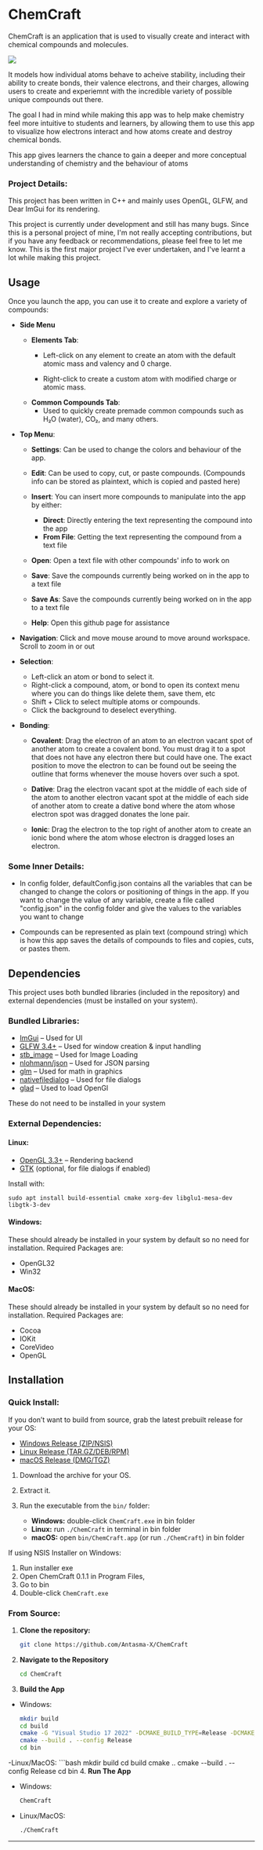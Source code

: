 # ChemCraft
ChemCraft is an application that is used to visually create and interact with chemical compounds and molecules. 

![](Assets/thumbnail.png)

It models how individual atoms behave to acheive stability, including their ability to create bonds, their valence electrons, and their charges, allowing users to create and experiemnt with the incredible variety of possible unique compounds out there.

The goal I had in mind while making this app was to help make chemistry feel more intuitive to students and learners, by allowing them to use this app to visualize how electrons interact and how atoms create and destroy chemical bonds.

This app gives learners the chance to gain a deeper and more conceptual understanding of chemistry and the behaviour of atoms

### Project Details:
This project has been written in C++ and mainly uses OpenGL, GLFW, and Dear ImGui for its rendering.

This project is currently under development and still has many bugs. Since this is a personal project of mine, I'm not really accepting contributions, but if you have any feedback or recommendations, please feel free to let me know. This is the first major project I've ever undertaken, and I've learnt a lot while making this project.
 
## Usage

Once you launch the app, you can use it to create and explore a variety of compounds:

- **Side Menu**
  - **Elements Tab**:  
    - Left-click on any element to create an atom with the default atomic mass and valency and 0 charge. 

    - Right-click to create a custom atom with modified charge or atomic mass.  
  - **Common Compounds Tab**:  
    - Used to quickly create premade common compounds such as H₂O (water), CO₂, and many others.


- **Top Menu**: 
  - **Settings**: Can be used to change the colors and behaviour of the app. 
  - **Edit**: Can be used to copy, cut, or paste compounds. (Compounds info can be stored as plaintext, which is copied and pasted here)
  - **Insert**: 
    You can insert more compounds to manipulate into the app by either:

    - **Direct**: Directly entering the text  representing the compound into the app
    - **From File**: Getting the text representing the compound from a text file

  - **Open**: Open a text file with other compounds' info to work on
  - **Save**: Save the compounds currently being worked on in the app to a text file
  - **Save As**: Save the compounds currently being worked on in the app to a text file
  - **Help**: Open this github page for assistance

- **Navigation**: Click and move mouse around to move around workspace. Scroll to zoom in or out

- **Selection**: 
  - Left-click an atom or bond to select it.
  - Right-click a compound, atom, or bond to open its context menu where you can do things like delete them, save them, etc
  - Shift + Click to select multiple atoms or compounds.
  - Click the background to deselect everything.

- **Bonding**:
  - **Covalent**: Drag the electron of an atom to an electron vacant spot of another atom to create a covalent bond. You must drag it to a spot that does not have any electron there but could have one. The exact position to move the electron to can be found out be seeing the outline that forms whenever the mouse hovers over such a spot.

  - **Dative**: Drag the electron vacant spot at the middle of each side of the atom to another electron vacant spot at the middle of each side of another atom to create a dative bond where the atom whose electron spot was dragged donates the lone pair.

  - **Ionic**: Drag the electron to the top right of another atom to create an ionic bond where the atom whose electron is dragged loses an electron.

### Some Inner Details:
 - In config folder, defaultConfig.json contains all the variables that can be changed to change the colors or positioning of things in the app. If you want to change the value of any variable, create a file called "config.json" in the config folder and give the values to the variables you want to change

  - Compounds can be represented as plain text (compound string) which is how this app saves the details of compounds to files and copies, cuts, or pastes them.

## Dependencies

This project uses both bundled libraries (included in the repository) and external dependencies (must be installed on your system).

### Bundled Libraries:
- [ImGui](https://github.com/ocornut/imgui) – Used for UI
- [GLFW 3.4+](https://www.glfw.org/) – Used for window creation & input handling  
- [stb_image](https://github.com/nothings/stb) – Used for Image Loading  
- [nlohmann/json](https://github.com/nlohmann/json) – Used for JSON parsing
- [glm](https://github.com/g-truc/glm) – Used for math in graphics  
- [nativefiledialog](https://github.com/mlabbe/nativefiledialog) – Used for file dialogs  
- [glad](https://glad.dav1d.de/) – Used to load OpenGl

These do not need to be installed in your system

### External Dependencies:

#### Linux:
- [OpenGL 3.3+](https://www.opengl.org/) – Rendering backend  
- [GTK](https://www.gtk.org/) (optional, for file dialogs if enabled)  

Install with:

    sudo apt install build-essential cmake xorg-dev libglu1-mesa-dev libgtk-3-dev

#### Windows:
These should already be installed in your system by default so no need for installation. Required Packages are:
- OpenGL32
- Win32

#### MacOS:
These should already be installed in your system by default so no need for installation. Required Packages are:
- Cocoa
- IOKit
- CoreVideo
- OpenGL
## Installation

### Quick Install:
If you don’t want to build from source, grab the latest prebuilt release for your OS:


- [Windows Release (ZIP/NSIS)](https://github.com/Antasma-X/ChemCraft/releases)
- [Linux Release (TAR.GZ/DEB/RPM)](https://github.com/Antasma-X/ChemCraft/releases)
- [macOS Release (DMG/TGZ)](https://github.com/Antasma-X/ChemCraft/releases)

1. Download the archive for your OS.  
2. Extract it.  
3. Run the executable from the `bin/` folder:

   - **Windows:** double-click `ChemCraft.exe`  in bin folder
   - **Linux:** run `./ChemCraft` in terminal  in bin folder
   - **macOS:** open `bin/ChemCraft.app` (or run `./ChemCraft`) in bin folder

If using NSIS Installer on Windows:  
1. Run installer exe
2. Open ChemCraft 0.1.1 in Program Files,
3. Go to bin 
4. Double-click `ChemCraft.exe`

### From Source:
1. **Clone the repository:**
   ```bash
   git clone https://github.com/Antasma-X/ChemCraft
2. **Navigate to the Repository**
    ```bash
    cd ChemCraft
3. **Build the App**
- Windows:
    ```bash
    mkdir build
    cd build
    cmake -G "Visual Studio 17 2022" -DCMAKE_BUILD_TYPE=Release -DCMAKE_RUNTIME_OUTPUT_DIRECTORY=bin -DCMAKE_RUNTIME_OUTPUT_DIRECTORY_DEBUG=bin -DCMAKE_RUNTIME_OUTPUT_DIRECTORY_RELEASE=bin ..
    cmake --build . --config Release 
    cd bin
-Linux/MacOS:
    ```bash
    mkdir build
    cd build
    cmake ..
    cmake --build . --config Release 
    cd bin
4. **Run The App**
- Windows:
    ```bash
    ChemCraft
- Linux/MacOS:
   ```bash
   ./ChemCraft
---